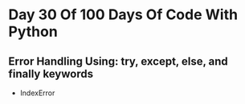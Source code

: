 # Day 30 Of 100 Days Of Code With Python

## Error Handling Using: try, except, else, and finally keywords

- IndexError

